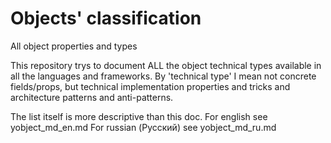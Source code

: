 # Objects' classification
All object properties and types

This repository trys to document ALL the object technical types available in all the languages and frameworks.
By 'technical type' I mean not concrete fields/props, but technical implementation properties and tricks and architecture patterns and anti-patterns.

The list itself is more descriptive than this doc.
For english see yobject_md_en.md
For russian (Русский) see yobject_md_ru.md
